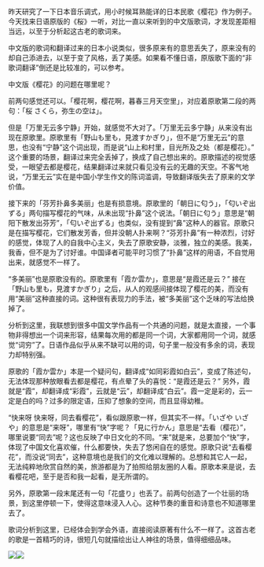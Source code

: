 昨天研究了一下日本音乐调式，用小时候耳熟能详的日本民歌《樱花》作为例子。今天找来日语原版的《桜》一听，对比一直以来听到的中文版歌词，才发现差距相当远，以至于分析起这古老的歌词来。

中文版的歌词和翻译过来的日本小说类似，很多原来有的意思丢失了，原来没有的却自己添进去，以至于变了风格，丢了美感。如果看不懂日语，原版歌下面的“非歌词翻译”倒还是比较准的，可以参考。

中文版《樱花》的问题在哪里呢？

前两句感觉还可以。「樱花啊，樱花啊，暮春三月天空里」，对应着原歌第二段的两句：「桜 さくら，弥生の空は」。

但是「万里无云多宁静」开始，就感觉不大对了。「万里无云多宁静」从来没有出现在原歌里。原歌里有「野山も里も，見渡すかぎり」，但不是“万里无云”的意思，也没有“宁静”这个词出现，而是说“山上和村里，目光所及之处（都是樱花）。” 这个重要的场景，翻译过来完全丢掉了，换成了自己想出来的。原歌描述的视觉感受，一眼望去都是樱花，结果翻译过来就只看见没有云的无趣的天空。不客气地说，“万里无云”实在是中国小学生作文的陈词滥调，导致翻译版失去了原来的文学价值。

接下来的「芬芳扑鼻多美丽」也是有损意境。原歌里的「朝日に匂う」，「匂いぞ出ずる」两句描写樱花的气味，从未出现“扑鼻”这个说法。「朝日に匂う」意思是“朝阳下散发出芬芳”，「匂いぞ出ずる」也类似，没有提到“鼻”这种人的器官。原歌只是在描写樱花，它们散发芳香，但并没朝人扑来啊？“芬芳扑鼻”有一种浓烈，讨好的感觉，体现了人的自我中心主义，失去了原歌安静，淡雅，独立的美感。我美，我香，但不是为了讨好谁。中国译者可能平时习惯了“扑鼻”这样的用语，不自觉用出来，就感觉不一样了。

“多美丽”也是原歌没有的。原歌里有「霞か雲か」，意思是“是霞还是云？” 接在「野山も里も，見渡すかぎり」之后，从人的观感间接体现了樱花的美，而没有用“美丽”这种直接的词。这种很有表现力的手法，被“多美丽”这个乏味的写法给换掉了。

分析到这里，我联想到很多中国文学作品有一个共通的问题，就是太直接，一个事物非得想出一个词来形容，结果每次用的都是同一个词，大家都用同一个词，就感觉“词穷”了。日语作品似乎从来不缺可以用的词，句子里一般没有多余的词，表现力却特别强。

原歌的「霞か雲か」本是一个疑问句，翻译成“如同彩霞如白云”，变成了陈述句，无法体现那种放眼看去都是樱花，有点晕了头的喜悦：“是霞还是云？” 另外，霞就是“霞”，却翻译成“彩霞”，云就是“云”，却翻译成“白云”。霞一定是彩的，云一定是白的吗？过多的限定语，压抑了想象的空间，而且显得幼稚。

“快来呀 快来呀，同去看樱花”，看似跟原歌一样，但其实不一样。「いざや いざや」的意思是“来呀”，哪里有“快”字呢？「見に行かん」意思是“去看（樱花）”，哪里说要“同去”呢？这也反映了中日文化的不同。“来”就是来，总要加个“快”字，体现了中国文化喜欢催，什么都要快，失去了悠闲自在的感觉。原歌只说“去看樱花”，而没说“同去”，这种意境也是我们的文化难以理解的。总想和其它人一起，无法纯粹地欣赏自然的美，旅游都是为了拍照给朋友圈的人看。原歌本来是说，去看樱花吧，至于是否和我一起看，是无所谓的。

另外，原歌第一段末尾还有一句「花盛り」也丢了。前两句创造了一个壮丽的场景，到这里停顿一下，使得这意味浸入人心。这种节奏的重音和诗意也不知道哪里去了。

歌词分析到这里，已经体会到学会外语，直接阅读原著有什么不一样了。这首古老的歌是一首精巧的诗，很短几句就描绘出让人神往的场景，值得细细品味。

![](https://yinwang1.files.wordpress.com/2021/01/img_2456.jpg?w=736)![](https://yinwang1.files.wordpress.com/2021/01/img_2457.jpg?w=736)
